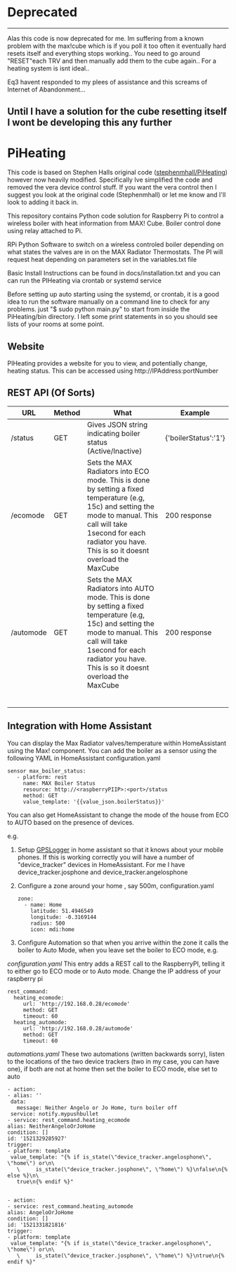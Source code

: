 # Deprecated
---

Alas this code is now deprecated for me. Im suffering from a known problem with the max!cube which is if you poll it too often it eventually hard resets itself and everything stops working.. You need to go around "RESET"each TRV and then manually add them to the cube again.. For a heating system is isnt ideal.. 

Eq3 havent responded to my plees of assistance and this screams of Internet of Abandonment...

Until I have a solution for the cube resetting itself I wont be developing this any further
---


# PiHeating 
This code is based on Stephen Halls original code ([stephenmhall/PiHeating](https://github.com/stephenmhall/PiHeating)) however now heavily modified. Specifically Ive simplified the code and removed the vera device control stuff. If you want the vera control then I suggest you look at the original code (Stephenmhall) or let me know and I'll look to adding it back in.



This repository contains Python code solution for Raspberry Pi to control a wireless boiler with heat information from MAX! Cube. Boiler control done using relay attached to Pi.

RPi Python Software to switch on a wireless controled boiler depending on what states the valves are in on the MAX Radiator Thermostats. The PI will request heat depending on parameters set in the variables.txt file

Basic Install Instructions can be found in docs/installation.txt and you can can run the PIHeating via crontab or systemd service



Before setting up auto starting using the systemd, or crontab, it is a good idea to run the software manually on a command line to check for any problems. just "$ sudo python main.py" to start from inside the PiHeating/bin directory. I left some print statements in so you should see lists of your rooms at some point.

## Website

PIHeating provides a website for you to view, and potentially change, heating status. This can be accessed using http://IPAddress:portNumber

## REST API (Of Sorts)

| URL       | Method | What                                                         | Example              |
| --------- | ------ | ------------------------------------------------------------ | -------------------- |
| /status   | GET    | Gives JSON string indicating boiler status (Active/Inactive) | {'boilerStatus':'1'} |
| /ecomode  | GET    | Sets the MAX Radiators into ECO mode. This is done by setting a fixed temperature (e.g, 15c) and setting the mode to manual.  This call will take 1second for each radiator you have. This is so it doesnt overload the MaxCube | 200 response         |
| /automode | GET    | Sets the MAX Radiators into AUTO mode. This is done by setting a fixed temperature (e.g, 15c) and setting the mode to manual.  This call will take 1second for each radiator you have. This is so it doesnt overload the MaxCube | 200 response         |
|           |        |                                                              |                      |
|           |        |                                                              |                      |
|           |        |                                                              |                      |
|           |        |                                                              |                      |
|           |        |                                                              |                      |
|           |        |                                                              |                      |



## Integration with Home Assistant

You can display the Max Radiator valves/temperature within HomeAssistant using the Max! component. You can add the boiler as a sensor using the following YAML in HomeAssistant configuration.yaml

```
sensor max_boiler_status:
   - platform: rest
     name: MAX Boiler Status
     resource: http://<raspberryPIIP>:<port>/status
     method: GET
     value_template: '{{value_json.boilerStatus}}'
```

You can also get HomeAssistant to change the mode of the house from ECO to AUTO based on the presence of devices. 

e.g. 

1. Setup  [GPSLogger](https://www.home-assistant.io/components/device_tracker.gpslogger/) in home assistant so that it knows about your mobile phones. If this is working correctly you will have a number of "device_tracker" devices in HomeAssistant. For me I have device_tracker.josphone and device_tracker.angelosphone

2. Configure a zone around your home , say 500m, 
   configuration.yaml

   ```
   zone:
     - name: Home
       latitude: 51.4946549
       longitude: -0.3169144
       radius: 500
       icon: mdi:home

   ```

3. Configure Automation so that when you arrive within the zone it calls the boiler to Auto Mode, when you leave set the boiler to ECO mode, e.g. 

*configuration.yaml*
This entry adds a REST call to the RaspberryPI, telling it to either go to ECO mode or to Auto mode. Change the IP address of your raspberry pi
```
rest_command:
  heating_ecomode:
     url: 'http://192.168.0.28/ecomode'
     method: GET
     timeout: 60
  heating_automode:
     url: 'http://192.168.0.28/automode'
     method: GET
     timeout: 60
```
*automations.yaml*
These two automations (written backwards sorry), listen to the locations of the two device trackers (two in my case, you can have one), if both are not at home then set the boiler to ECO mode, else set to auto

   ```
- action:
  - alias: ''
    data:
      message: Neither Angelo or Jo Home, turn boiler off
    service: notify.mypushbullet
  - service: rest_command.heating_ecomode
  alias: NeitherAngeloOrJoHome
  condition: []
  id: '1521329285927'
  trigger:
  - platform: template
    value_template: "{% if is_state(\"device_tracker.angelosphone\", \"home\") or\n\
      \     is_state(\"device_tracker.josphone\", \"home\") %}\nfalse\n{% else %}\n\
      true\n{% endif %}"


- action:
  - service: rest_command.heating_automode
  alias: AngeloOrJoHome
  condition: []
  id: '1521331821816'
  trigger:
  - platform: template
    value_template: "{% if is_state(\"device_tracker.angelosphone\", \"home\") or\n\
      \     is_state(\"device_tracker.josphone\", \"home\") %}\ntrue\n{% endif %}"
   ```
   
